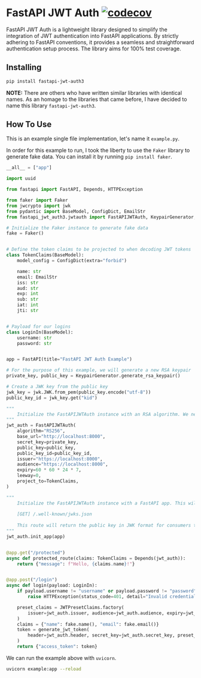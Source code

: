 # FastAPI JWT Auth [![codecov](https://codecov.io/github/tistaharahap/fastapi-jwt-auth/graph/badge.svg?token=7UHRBSW1ZX)](https://codecov.io/github/tistaharahap/fastapi-jwt-auth)

FastAPI JWT Auth is a lightweight library designed to simplify the integration of JWT authentication into FastAPI applications. By strictly adhering to FastAPI conventions, it provides a seamless and straightforward authentication setup process. The library aims for 100% test coverage.

## Installing

```bash
pip install fastapi-jwt-auth3
```

**NOTE:** There are others who have written similar libraries with identical names. As an homage to the libraries that came before, I have decided to name this library `fastapi-jwt-auth3`.

## How To Use

This is an example single file implementation, let's name it `example.py`.

In order for this example to run, I took the liberty to use the `Faker` library to generate fake data. You can install it by running `pip install faker`.

```python
__all__ = ["app"]

import uuid

from fastapi import FastAPI, Depends, HTTPException

from faker import Faker
from jwcrypto import jwk
from pydantic import BaseModel, ConfigDict, EmailStr
from fastapi_jwt_auth3.jwtauth import FastAPIJWTAuth, KeypairGenerator, JWTPresetClaims, generate_jwt_token

# Initialize the Faker instance to generate fake data
fake = Faker()


# Define the token claims to be projected to when decoding JWT tokens
class TokenClaims(BaseModel):
    model_config = ConfigDict(extra="forbid")

    name: str
    email: EmailStr
    iss: str
    aud: str
    exp: int
    sub: str
    iat: int
    jti: str


# Payload for our logins
class LoginIn(BaseModel):
    username: str
    password: str


app = FastAPI(title="FastAPI JWT Auth Example")

# For the purpose of this example, we will generate a new RSA keypair
private_key, public_key = KeypairGenerator.generate_rsa_keypair()

# Create a JWK key from the public key
jwk_key = jwk.JWK.from_pem(public_key.encode("utf-8"))
public_key_id = jwk_key.get("kid")

"""
    Initialize the FastAPIJWTAuth instance with an RSA algorithm. We need to provide a set of private and public key.
"""
jwt_auth = FastAPIJWTAuth(
    algorithm="RS256",
    base_url="http://localhost:8000",
    secret_key=private_key,
    public_key=public_key,
    public_key_id=public_key_id,
    issuer="https://localhost:8000",
    audience="https://localhost:8000",
    expiry=60 * 60 * 24 * 7,
    leeway=0,
    project_to=TokenClaims,
)

"""
    Initialize the FastAPIJWTAuth instance with a FastAPI app. This will add a route at:
    
    [GET] /.well-known/jwks.json
    
    This route will return the public key in JWK format for consumers to verify the JWT token.
"""
jwt_auth.init_app(app)


@app.get("/protected")
async def protected_route(claims: TokenClaims = Depends(jwt_auth)):
    return {"message": f"Hello, {claims.name}!"}


@app.post("/login")
async def login(payload: LoginIn):
    if payload.username != "username" or payload.password != "password":
        raise HTTPException(status_code=401, detail="Invalid credentials")

    preset_claims = JWTPresetClaims.factory(
        issuer=jwt_auth.issuer, audience=jwt_auth.audience, expiry=jwt_auth.expiry, subject=str(uuid.uuid4())
    )
    claims = {"name": fake.name(), "email": fake.email()}
    token = generate_jwt_token(
        header=jwt_auth.header, secret_key=jwt_auth.secret_key, preset_claims=preset_claims, claims=claims
    )
    return {"access_token": token}
```

We can run the example above with `uvicorn`.

```bash
uvicorn example:app --reload
```
